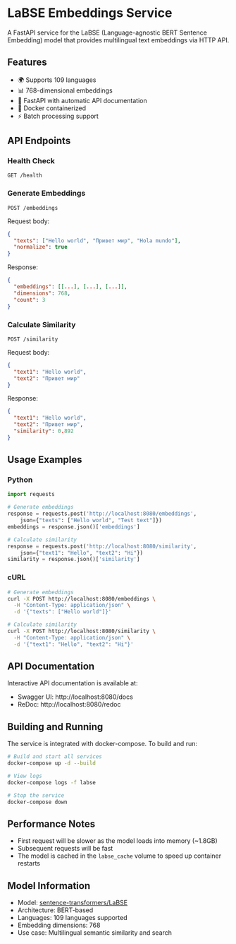 # LaBSE Embeddings Service

A FastAPI service for the LaBSE (Language-agnostic BERT Sentence Embedding) model that provides multilingual text embeddings via HTTP API.

## Features

- 🌍 Supports 109 languages
- 📊 768-dimensional embeddings
- 🚀 FastAPI with automatic API documentation
- 🐳 Docker containerized
- ⚡ Batch processing support

## API Endpoints

### Health Check
```
GET /health
```

### Generate Embeddings
```
POST /embeddings
```

Request body:
```json
{
  "texts": ["Hello world", "Привет мир", "Hola mundo"],
  "normalize": true
}
```

Response:
```json
{
  "embeddings": [[...], [...], [...]],
  "dimensions": 768,
  "count": 3
}
```

### Calculate Similarity
```
POST /similarity
```

Request body:
```json
{
  "text1": "Hello world",
  "text2": "Привет мир"
}
```

Response:
```json
{
  "text1": "Hello world",
  "text2": "Привет мир",
  "similarity": 0.892
}
```

## Usage Examples

### Python
```python
import requests

# Generate embeddings
response = requests.post('http://localhost:8080/embeddings', 
    json={"texts": ["Hello world", "Test text"]})
embeddings = response.json()['embeddings']

# Calculate similarity
response = requests.post('http://localhost:8080/similarity',
    json={"text1": "Hello", "text2": "Hi"})
similarity = response.json()['similarity']
```

### cURL
```bash
# Generate embeddings
curl -X POST http://localhost:8080/embeddings \
  -H "Content-Type: application/json" \
  -d '{"texts": ["Hello world"]}'

# Calculate similarity
curl -X POST http://localhost:8080/similarity \
  -H "Content-Type: application/json" \
  -d '{"text1": "Hello", "text2": "Hi"}'
```

## API Documentation

Interactive API documentation is available at:
- Swagger UI: http://localhost:8080/docs
- ReDoc: http://localhost:8080/redoc

## Building and Running

The service is integrated with docker-compose. To build and run:

```bash
# Build and start all services
docker-compose up -d --build

# View logs
docker-compose logs -f labse

# Stop the service
docker-compose down
```

## Performance Notes

- First request will be slower as the model loads into memory (~1.8GB)
- Subsequent requests will be fast
- The model is cached in the `labse_cache` volume to speed up container restarts

## Model Information

- Model: [sentence-transformers/LaBSE](https://huggingface.co/sentence-transformers/LaBSE)
- Architecture: BERT-based
- Languages: 109 languages supported
- Embedding dimensions: 768
- Use case: Multilingual semantic similarity and search

